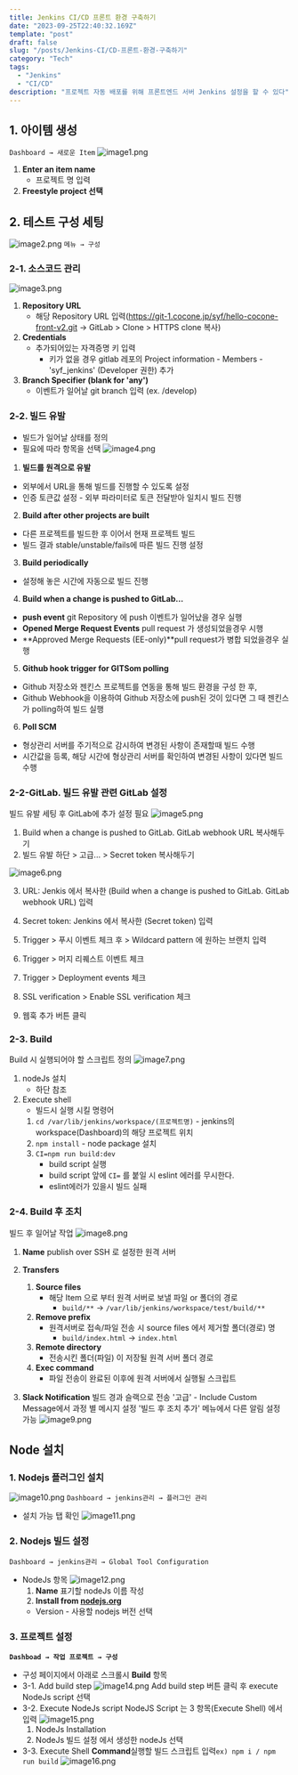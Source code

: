 ```yaml
---
title: Jenkins CI/CD 프론트 환경 구축하기
date: "2023-09-25T22:40:32.169Z"
template: "post"
draft: false
slug: "/posts/Jenkins-CI/CD-프론트-환경-구축하기"
category: "Tech"
tags:
  - "Jenkins"
  - "CI/CD"
description: "프로젝트 자동 배포를 위해 프론트엔드 서버 Jenkins 설정을 할 수 있다"
---
```


## 1. 아이템 생성

`Dashboard → 새로운 Item`
![image1.png](./image1.png)

1. **Enter an item name**
   - 프로젝트 명 입력
2. **Freestyle project 선택**

## 2. 테스트 구성 세팅

![image2.png](./image2.png)
`메뉴 → 구성`

### 2-1. 소스코드 관리

![image3.png](./image3.png)

1. **Repository URL**
   - 해당 Repository URL 입력(https://git-1.cocone.jp/syf/hello-cocone-front-v2.git → GitLab > Clone > HTTPS clone 복사)
2. **Credentials**
   - 추가되어있는 자격증명 키 입력
     - 키가 없을 경우 gitlab 레포의 Project information - Members - 'syf_jenkins' (Developer 권한) 추가
3. **Branch Specifier (blank for 'any')**
   - 이벤트가 일어날 git branch 입력 (ex. /develop)

### 2-2. 빌드 유발

- 빌드가 일어날 상태를 정의
- 필요에 따라 항목을 선택
  ![image4.png](./image4.png)

1. **빌드를 원격으로 유발**

- 외부에서 URL을 통해 빌드를 진행할 수 있도록 설정
- 인증 토큰값 설정 - 외부 파라미터로 토큰 전달받아 일치시 빌드 진행

2. **Build after other projects are built**

- 다른 프로젝트를 빌드한 후 이어서 현재 프로젝트 빌드
- 빌드 결과 stable/unstable/fails에 따른 빌드 진행 설정

3. **Build periodically**

- 설정해 놓은 시간에 자동으로 빌드 진행

4. **Build when a change is pushed to GitLab...**

- **push event** git Repository 에 push 이벤트가 일어났을 경우 실행
- **Opened Merge Request Events** pull request 가 생성되었을경우 시행
- **Approved Merge Requests (EE-only)**pull request가 병합 되었을경우 실행

5. **Github hook trigger for GITSom polling**

- Github 저장소와 젠킨스 프로젝트를 연동을 통해 빌드 환경을 구성 한 후,
- Github Webhook을 이용하여 Github 저장소에 push된 것이 있다면 그 때 젠킨스가 polling하여 빌드 실행

6. **Poll SCM**

- 형상관리 서버를 주기적으로 감시하여 변경된 사항이 존재할때 빌드 수행
- 시간값을 등록, 해당 시간에 형상관리 서버를 확인하여 변경된 사항이 있다면 빌드 수행

### 2-2-GitLab. 빌드 유발 관련 GitLab 설정

빌드 유발 세팅 후 GitLab에 추가 설정 필요
![image5.png](./image5.png)

1. Build when a change is pushed to GitLab. GitLab webhook URL 복사해두기
2. 빌드 유발 하단 > 고급... > Secret token 복사해두기

![image6.png](./image6.png)

3. URL: Jenkis 에서 복사한 (Build when a change is pushed to GitLab. GitLab webhook URL) 입력

4. Secret token: Jenkins 에서 복사한 (Secret token) 입력

5. Trigger > 푸시 이벤트 체크 후 > Wildcard pattern 에 원하는 브랜치 입력

6. Trigger > 머지 리퀘스트 이벤트 체크

7. Trigger > Deployment events 체크

8. SSL verification > Enable SSL verification 체크

9. 웹훅 추가 버튼 클릭

### 2-3. Build

Build 시 실행되어야 할 스크립트 정의
![image7.png](./image7.png)

1. nodeJs 설치
   - 하단 참조
2. Execute shell
   - 빌드시 실행 시킬 명령어
   1. `cd /var/lib/jenkins/workspace/(프로젝트명)` - jenkins의 workspace(Dashboard)의 해당 프로젝트 위치
   2. `npm install` - node package 설치
   3. `CI=npm run build:dev`
      - build script 실행
      - build script 앞에 `CI=` 를 붙일 시 eslint 에러를 무시한다.
      - eslint에러가 있을시 빌드 실패

### 2-4. Build 후 조치

빌드 후 일어날 작업
![image8.png](./image8.png)

1.  **Name**
    publish over SSH 로 설정한 원격 서버

2.  **Transfers**
    1.  **Source files**
        - 해당 Item 으로 부터 원격 서버로 보낼 파일 or 폴더의 경로
          - `build/**` → `/var/lib/jenkins/workspace/test/build/**`
    2.  **Remove prefix**
        - 원격서버로 접속/파일 전송 시 source files 에서 제거할 폴더(경로) 명
          - `build/index.html` → `index.html`
    3.  **Remote directory**
        - 전송시킨 폴더(파일) 이 저장될 원격 서버 폴더 경로
    4.  **Exec command**
        - 파일 전송이 완료된 이후에 원격 서버에서 실행될 스크립트
3.  **Slack Notification**
    빌드 경과 슬랙으로 전송 '고급' - Include Custom Message에서 과정 별 메시지 설정 '빌드 후 조치 추가' 메뉴에서 다른 알림 설정 가능
    ![image9.png](./image9.png)

## Node 설치

### 1. Nodejs 플러그인 설치

![image10.png](./image10.png)
`Dashboard → jenkins관리 → 플러그인 관리`

- 설치 가능 탭 확인
  ![image11.png](./image11.png)

### 2. Nodejs 빌드 설정

`Dashboard → jenkins관리 → Global Tool Configuration`

- NodeJs 항목
  ![image12.png](./image12.png)
  1. **Name** 표기할 nodeJs 이름 작성
  2. **Install from [nodejs.org](http://nodejs.org/)**
  - Version - 사용할 nodejs 버전 선택

### 3. 프로젝트 설정

**`Dashboad → 작업 프로젝트 → 구성`**

- 구성 페이지에서 아래로 스크롤시 **Build** 항목
- 3-1. Add build step
  ![image14.png](./image14.png)
  Add build step 버튼 클릭 후 execute NodeJs script 선택
- 3-2. Execute NodeJs script
  NodeJS Script 는 3 항목(Execute Shell) 에서 입력
  ![image15.png](./image15.png)
  1. NodeJs Installation
  2. NodeJs 빌드 설정 에서 생성한 nodeJs 선택
- 3-3. Execute Shell
  **Command**실행할 빌드 스크립트 입력`ex) npm i / npm run build`
  ![image16.png](./image16.png)

